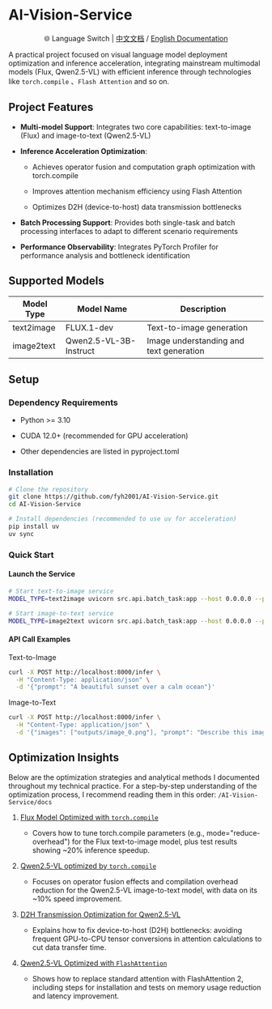 # AI-Vision-Service

<p align="center">
🌐 Language Switch | <a href="./README_CN.md">中文文档</a> / <a href="./README.md">English Documentation</a>
</p>

A practical project focused on visual language model deployment optimization and inference acceleration, integrating mainstream multimodal models (Flux, Qwen2.5-VL) with efficient inference through technologies like `torch.compile` 、`Flash Attention` and so on.

## Project Features

- **Multi-model Support**: Integrates two core capabilities: text-to-image (Flux) and image-to-text (Qwen2.5-VL)

- **Inference Acceleration Optimization**:

  - Achieves operator fusion and computation graph optimization with torch.compile

  - Improves attention mechanism efficiency using Flash Attention

  - Optimizes D2H (device-to-host) data transmission bottlenecks

- **Batch Processing Support**: Provides both single-task and batch processing interfaces to adapt to different scenario requirements

- **Performance Observability**: Integrates PyTorch Profiler for performance analysis and bottleneck identification

## Supported Models

| Model Type | Model Name             | Description                             |
| ---------- | ---------------------- | --------------------------------------- |
| text2image | FLUX.1-dev             | Text-to-image generation                |
| image2text | Qwen2.5-VL-3B-Instruct | Image understanding and text generation |

## Setup

### Dependency Requirements

- Python >= 3.10

- CUDA 12.0+ (recommended for GPU acceleration)

- Other dependencies are listed in pyproject.toml

### Installation

```bash
# Clone the repository
git clone https://github.com/fyh2001/AI-Vision-Service.git
cd AI-Vision-Service

# Install dependencies (recommended to use uv for acceleration)
pip install uv
uv sync
```

### Quick Start

#### Launch the Service

```bash
# Start text-to-image service
MODEL_TYPE=text2image uvicorn src.api.batch_task:app --host 0.0.0.0 --port 8000

# Start image-to-text service
MODEL_TYPE=image2text uvicorn src.api.batch_task:app --host 0.0.0.0 --port 8000
```

#### API Call Examples

Text-to-Image

```bash
curl -X POST http://localhost:8000/infer \
  -H "Content-Type: application/json" \
  -d '{"prompt": "A beautiful sunset over a calm ocean"}'
```

Image-to-Text

```bash
curl -X POST http://localhost:8000/infer \
  -H "Content-Type: application/json" \
  -d '{"images": ["outputs/image_0.png"], "prompt": "Describe this image"}'
```

## Optimization Insights

Below are the optimization strategies and analytical methods I documented throughout my technical practice. For a step-by-step understanding of the optimization process, I recommend reading them in this order: `/AI-Vision-Service/docs`

1. [Flux Model Optimized with `torch.compile`](./docs/flux/torch_compile.md)

   - Covers how to tune torch.compile parameters (e.g., mode="reduce-overhead") for the Flux text-to-image model, plus test results showing ~20% inference speedup.

2. [Qwen2.5-VL optimized by `torch.compile`](./docs/qwen2_5_vl/torch_compile.md)

   - Focuses on operator fusion effects and compilation overhead reduction for the Qwen2.5-VL image-to-text model, with data on its ~10% speed improvement.

3. [D2H Transmission Optimization for Qwen2.5-VL](./docs/qwen2_5_vl/attention_d2h.md)

   - Explains how to fix device-to-host (D2H) bottlenecks: avoiding frequent GPU-to-CPU tensor conversions in attention calculations to cut data transfer time.

4. [Qwen2.5-VL Optimized with `FlashAttention`](./docs/qwen2_5_vl/flash_attention.md)

   - Shows how to replace standard attention with FlashAttention 2, including steps for installation and tests on memory usage reduction and latency improvement.
